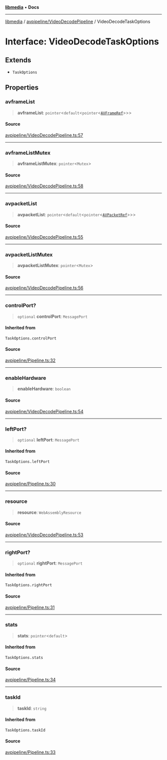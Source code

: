 [**libmedia**](../../../README.md) • **Docs**

***

[libmedia](../../../README.md) / [avpipeline/VideoDecodePipeline](../README.md) / VideoDecodeTaskOptions

# Interface: VideoDecodeTaskOptions

## Extends

- `TaskOptions`

## Properties

### avframeList

> **avframeList**: `pointer`\<`default`\<`pointer`\<[`AVFrameRef`](../../../avutil/struct/avframe/classes/AVFrameRef.md)\>\>\>

#### Source

[avpipeline/VideoDecodePipeline.ts:57](https://github.com/zhaohappy/libmedia/blob/83708827f1f74f03ced670ca9bc2d9d1e5e5366a/src/avpipeline/VideoDecodePipeline.ts#L57)

***

### avframeListMutex

> **avframeListMutex**: `pointer`\<`Mutex`\>

#### Source

[avpipeline/VideoDecodePipeline.ts:58](https://github.com/zhaohappy/libmedia/blob/83708827f1f74f03ced670ca9bc2d9d1e5e5366a/src/avpipeline/VideoDecodePipeline.ts#L58)

***

### avpacketList

> **avpacketList**: `pointer`\<`default`\<`pointer`\<[`AVPacketRef`](../../../avutil/struct/avpacket/classes/AVPacketRef.md)\>\>\>

#### Source

[avpipeline/VideoDecodePipeline.ts:55](https://github.com/zhaohappy/libmedia/blob/83708827f1f74f03ced670ca9bc2d9d1e5e5366a/src/avpipeline/VideoDecodePipeline.ts#L55)

***

### avpacketListMutex

> **avpacketListMutex**: `pointer`\<`Mutex`\>

#### Source

[avpipeline/VideoDecodePipeline.ts:56](https://github.com/zhaohappy/libmedia/blob/83708827f1f74f03ced670ca9bc2d9d1e5e5366a/src/avpipeline/VideoDecodePipeline.ts#L56)

***

### controlPort?

> `optional` **controlPort**: `MessagePort`

#### Inherited from

`TaskOptions.controlPort`

#### Source

[avpipeline/Pipeline.ts:32](https://github.com/zhaohappy/libmedia/blob/83708827f1f74f03ced670ca9bc2d9d1e5e5366a/src/avpipeline/Pipeline.ts#L32)

***

### enableHardware

> **enableHardware**: `boolean`

#### Source

[avpipeline/VideoDecodePipeline.ts:54](https://github.com/zhaohappy/libmedia/blob/83708827f1f74f03ced670ca9bc2d9d1e5e5366a/src/avpipeline/VideoDecodePipeline.ts#L54)

***

### leftPort?

> `optional` **leftPort**: `MessagePort`

#### Inherited from

`TaskOptions.leftPort`

#### Source

[avpipeline/Pipeline.ts:30](https://github.com/zhaohappy/libmedia/blob/83708827f1f74f03ced670ca9bc2d9d1e5e5366a/src/avpipeline/Pipeline.ts#L30)

***

### resource

> **resource**: `WebAssemblyResource`

#### Source

[avpipeline/VideoDecodePipeline.ts:53](https://github.com/zhaohappy/libmedia/blob/83708827f1f74f03ced670ca9bc2d9d1e5e5366a/src/avpipeline/VideoDecodePipeline.ts#L53)

***

### rightPort?

> `optional` **rightPort**: `MessagePort`

#### Inherited from

`TaskOptions.rightPort`

#### Source

[avpipeline/Pipeline.ts:31](https://github.com/zhaohappy/libmedia/blob/83708827f1f74f03ced670ca9bc2d9d1e5e5366a/src/avpipeline/Pipeline.ts#L31)

***

### stats

> **stats**: `pointer`\<`default`\>

#### Inherited from

`TaskOptions.stats`

#### Source

[avpipeline/Pipeline.ts:34](https://github.com/zhaohappy/libmedia/blob/83708827f1f74f03ced670ca9bc2d9d1e5e5366a/src/avpipeline/Pipeline.ts#L34)

***

### taskId

> **taskId**: `string`

#### Inherited from

`TaskOptions.taskId`

#### Source

[avpipeline/Pipeline.ts:33](https://github.com/zhaohappy/libmedia/blob/83708827f1f74f03ced670ca9bc2d9d1e5e5366a/src/avpipeline/Pipeline.ts#L33)
